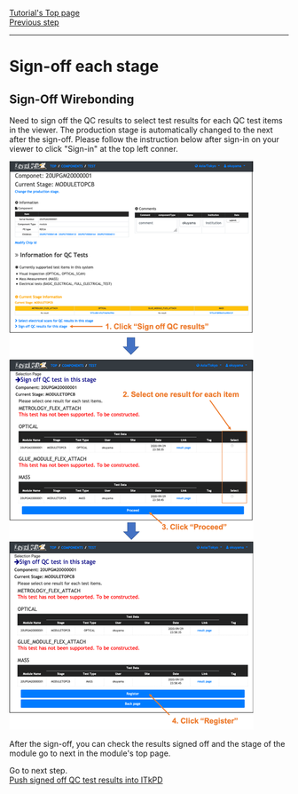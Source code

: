 [Tutorial's Top page](flow.md)<br>
[Previous step](upload_resultwire.md)<br>
<hr>

# Sign-off each stage

## Sign-Off Wirebonding

Need to sign off the QC results to select test results for each QC test items in the viewer.
The production stage is automatically changed to the next after the sign-off.
Please follow the instruction below after sign-in on your viewer to click "Sign-in" at the top left conner.

![demo scan](../images/qc-flow/sign_off_results.png)

After the sign-off, you can check the results signed off and the stage of the module go to next in the module's top page.

Go to next step.<br>
[Push signed off QC test results into ITkPD](upload_itkpdwire.md)<br>
